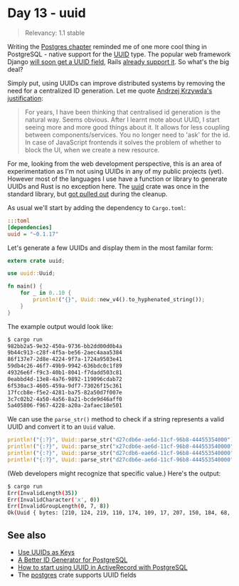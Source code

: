 # Day 13 - uuid

> Relevancy: 1.1 stable

Writing the [Postgres chapter](day11.md) reminded me of one more cool thing in PostgreSQL - native support for the [UUID](http://www.postgresql.org/docs/9.4/static/datatype-uuid.html) type. The popular web framework Django [will soon get a UUID field](https://github.com/django/django/commit/ed7821231b7dbf34a6c8ca65be3b9bcbda4a0703), Rails [already support it](http://edgeguides.rubyonrails.org/active_record_postgresql.html#uuid). So what's the big deal?

Simply put, using UUIDs can improve distributed systems by removing the need for a centralized ID generation. Let me quote [Andrzej Krzywda's justification](http://andrzejonsoftware.blogspot.com/2013/12/decentralise-id-generation.html):

> For years, I have been thinking that centralised id generation is the natural way. Seems obvious. After I learnt mote about UUID, I start seeing more and more good things about it. It allows for less coupling between components/services.  You no longer need to 'ask' for the id. In case of JavaScript frontends it solves the problem of whether to block the UI, when we create a new resource.

For me, looking from the web development perspective, this is an area of experimentation as I'm not using UUIDs in any of my public projects (yet). However most of the languages I use have a function or library to generate UUIDs and Rust is no exception here. The [uuid](https://crates.io/crates/uuid) crate was once in the standard library, but [got pulled out](https://github.com/rust-lang/rust/issues/8784) during the cleanup.

As usual we'll start by adding the dependency to `Cargo.toml`:

```ini
:::toml
[dependencies]
uuid = "~0.1.17"
```

Let's generate a few UUIDs and display them in the most familar form:

```rust
extern crate uuid;

use uuid::Uuid;

fn main() {
    for _ in 0..10 {
        println!("{}", Uuid::new_v4().to_hyphenated_string());
    }
}
```

The example output would look like:

```sh
$ cargo run
982bb2a5-9e32-450a-9736-bb2dd00d0b4a
9b44c913-c28f-4f5a-be56-2aec4aaa5384
86f137e7-2d8e-4224-9f7a-1724a9503e41
59db4c26-46f7-49b9-9942-636bdc0c1f89
49326e6f-f9c3-40b1-8041-f7dadd503c81
0eabbd4d-13e8-4a76-9892-119096cdab72
6f530ac3-4605-459a-9df7-73026f15c361
17fccb8e-f5e2-4281-ba75-82a50d7f007e
3c7c02b2-4a50-4a56-8a21-bcde9d46aff0
5a405806-f967-4228-a20a-2afaec18e501
```

We can use the `parse_str()` method to check if a string represents a valid UUID and convert it to an `Uuid` value.

```rust
println!("{:?}", Uuid::parse_str("d27cdb6e-ae6d-11cf-96b8-44455354000"));
println!("{:?}", Uuid::parse_str("x27cdb6e-ae6d-11cf-96b8-444553540000"));
println!("{:?}", Uuid::parse_str("d27cdb6-eae6d-11cf-96b8-444553540000"));
println!("{:?}", Uuid::parse_str("d27cdb6e-ae6d-11cf-96b8-444553540000"));
```

(Web developers might recognize that specific value.) Here's the output:

```sh
$ cargo run
Err(InvalidLength(35))
Err(InvalidCharacter('x', 0))
Err(InvalidGroupLength(0, 7, 8))
Ok(Uuid { bytes: [210, 124, 219, 110, 174, 109, 17, 207, 150, 184, 68, 69, 83, 84, 0, 0] })
```

See also
--------

 * [Use UUIDs as Keys](http://blog.joevandyk.com/2013/08/14/uuids-as-keys/)
 * [A Better ID Generator for PostgreSQL](http://rob.conery.io/2014/05/29/a-better-id-generator-for-postgresql/)
 * [How to start using UUID in ActiveRecord with PostgreSQL](http://blog.arkency.com/2014/10/how-to-start-using-uuid-in-activerecord-with-postgresql/)
 * The [postgres](https://crates.io/crates/uuid) crate supports UUID fields
